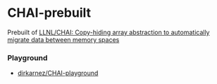 CHAI-prebuilt
=============
Prebuilt of [LLNL/CHAI: Copy-hiding array abstraction to automatically migrate data between memory spaces](https://github.com/LLNL/CHAI)

### Playground
- [dirkarnez/CHAI-playground](https://github.com/dirkarnez/CHAI-playground)